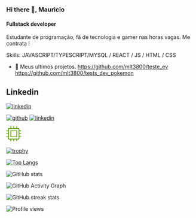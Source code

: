 ### Hi there 👋, Mauricio
#### Fullstack developer


Estudante de programação, fã de tecnologia e gamer nas horas vagas.
Me contrata !

Skills: JAVASCRIPT/TYPESCRIPT/MYSQL / REACT / JS / HTML / CSS

- 🔭 Meus ultimos projetos. 
https://github.com/mlt3800/teste_ev
https://github.com/mlt3800/tests_dev_pokemon

## Linkedin

[<img src='https://cdn.jsdelivr.net/npm/simple-icons@3.0.1/icons/linkedin.svg' alt='linkedin' height='40'>](https://www.linkedin.com/in/https://www.linkedin.com/in/mauricio-luiz-mlt//)  

[<img src='https://cdn.jsdelivr.net/npm/simple-icons@3.0.1/icons/github.svg' alt='github' height='40'>](https://github.com/mlt3800)  [<img src='https://cdn.jsdelivr.net/npm/simple-icons@3.0.1/icons/linkedin.svg' alt='linkedin' height='40'>](https://www.linkedin.com/in/https://www.linkedin.com/in/mauricio-luiz-mlt//)  

<a href='https://docs.github.com/en/developers'><img src='https://raw.githubusercontent.com/acervenky/animated-github-badges/master/assets/devbadge.gif' width='40' height='40'></a> 

[![trophy](https://github-profile-trophy.vercel.app/?username=mlt3800)](https://github.com/ryo-ma/github-profile-trophy)

[![Top Langs](https://github-readme-stats.vercel.app/api/top-langs/?username=mlt3800)](https://github.com/anuraghazra/github-readme-stats)

![GitHub stats](https://github-readme-stats.vercel.app/api?username=mlt3800&show_icons=true)  

![GitHub Activity Graph](https://activity-graph.herokuapp.com/graph?username=mlt3800)  

![GitHub streak stats](https://streak-stats.demolab.com/?user=mlt3800)  

![Profile views](https://gpvc.arturio.dev/mlt3800)  

